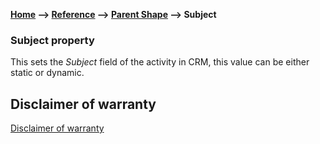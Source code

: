 __[Home](/) --> [Reference](/ref)  -->  [Parent Shape](javascript:history.back()) --> Subject__

### Subject property

This sets the *Subject* field of the activity in CRM, this value can be either static or dynamic.

## Disclaimer of warranty

[Disclaimer of warranty](../../guides/common/DisclaimerOfWarranty.md)